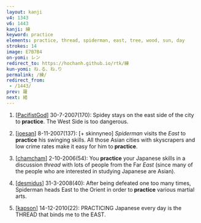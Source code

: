```yaml
---
layout: kanji
v4: 1343
v6: 1443
kanji: 練
keyword: practice
elements: practice, thread, spiderman, east, tree, wood, sun, day
strokes: 14
image: E7B7B4
on-yomi: レン
redirect_to: https://hochanh.github.io/rtk/練
kun-yomi: ね.る、ね.り
permalink: /練/
redirect_from:
 - /1443/
prev: 羅
next: 緒
---
```


1) [<a href="http://kanji.koohii.com/profile/PacifistGod">PacifistGod</a>] 30-7-2007(170): Spidey stays on the east side of the city to<strong> practice</strong>. The West Side is too dangerous.

2) [<a href="http://kanji.koohii.com/profile/joesan">joesan</a>] 8-11-2007(137): [+ skinnyneo] <em>Spiderman</em> visits the <em>East</em> to<strong> practice</strong> his swinging skills. All those Asian cities with skyscrapers and low crime rates make it easy for him to<strong> practice</strong>.

3) [<a href="http://kanji.koohii.com/profile/chamcham">chamcham</a>] 2-10-2006(54): You<strong> practice</strong> your Japanese skills in a discussion <em>thread</em> with lots of people from the Far <em>East</em> (since many of the people who are interested in studying Japanese are Asian).

4) [<a href="http://kanji.koohii.com/profile/desmidus">desmidus</a>] 31-3-2008(40): After being defeated one too many times, Spiderman heads East to the Orient in order to<strong> practice</strong> various martial arts.

5) [<a href="http://kanji.koohii.com/profile/kapson">kapson</a>] 14-12-2010(22): PRACTICING Japanese every day is the THREAD that binds me to the EAST.


